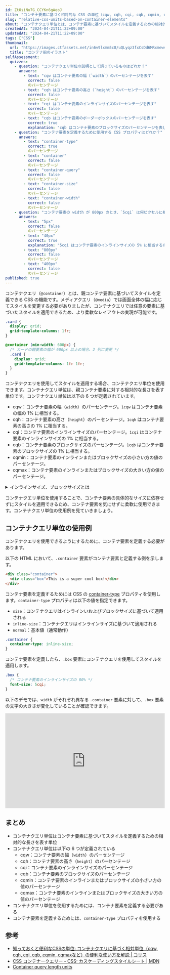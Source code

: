 ```yaml
---
id: ZtOsiNu7G_CCYKn6gAeoJ
title: "コンテナ要素に基づく相対的な CSS の単位（cqw, cqh, cqi, cqb, cqmin, cqmax）"
slug: "relative-css-units-based-on-container-elements"
about: "コンテナクエリ単位とは、コンテナ要素に基づいてスタイルを定義するための相対的な長さを表す単位です。例えば `1cqw` はコンテナ要素の幅の 1% に相当します。"
createdAt: "2024-04-21T11:22+09:00"
updatedAt: "2024-04-21T11:22+09:00"
tags: ["CSS"]
thumbnail:
  url: "https://images.ctfassets.net/in6v9lxmm5c8/uQLyqz3fxCsDd6MRxmews/8b7cad4f67f60c3629805c51fec95a42/container-ship_13264.png"
  title: "コンテナ船のイラスト"
selfAssessment:
  quizzes:
    - question: "コンテナクエリ単位の説明として誤っているものはどれか？"
      answers:
        - text: "cqw はコンテナ要素の幅（`width`）のパーセンテージを表す"
          correct: false
          のパーセンテージ
        - text: "cqh はコンテナ要素の高さ（`height`）のパーセンテージを表す"
          correct: false
          のパーセンテージ
        - text: "cqi はコンテナ要素のインラインサイズのパーセンテージを表す"
          correct: false
          のパーセンテージ
        - text: "cqb はコンテナ要素のボーダーボックスのパーセンテージを表す"
          correct: true
          explanation: "cqb はコンテナ要素のブロックサイズのパーセンテージを表します。"
    - question: "コンテナ要素を定義するために使用する CSS プロパティはどれか？"
      answers:
        - text: "container-type"
          correct: true
          のパーセンテージ
        - text: "container"
          correct: false
          のパーセンテージ
        - text: "container-query"
          correct: false
          のパーセンテージ
        - text: "container-size"
          correct: false
          のパーセンテージ
        - text: "container-width"
          correct: false
          のパーセンテージ
    - question: "コンテナ要素の width が 800px のとき、`5cqi` は何ピクセルに相当するか？"
      answers:
        - text: "5px"
          correct: false
          のパーセンテージ
        - text: "40px"
          correct: true
          explanation: "5cqi はコンテナ要素のインラインサイズの 5% に相当するため、800px の 5% は 40px です。"
        - text: "800px"
          correct: false
          のパーセンテージ
        - text: "400px"
          correct: false
          のパーセンテージ
published: true
---
```


コンテナクエリ（`@container`）とは、親コンテナ要素に基づいてスタイルを定義できる CSS の機能です。メディアクエリ（`@media`）では画面全体の幅に応じてスタイルを変更する必要がありましたが、コンテナクエリでは任意の要素に基づいたスタイルを適用できるため、より柔軟なレイアウトの実現が可能です。

```css
.card {
  display: grid;
  grid-template-columns: 1fr;
}

@container (min-width: 600px) {
  /* カードの親要素の幅が 600px 以上の場合、2 列に変更 */
  .card {
    display: grid;
    grid-template-columns: 1fr 1fr;
  }
}
```

コンテナクエリを使用してスタイルを適用する場合、コンテナクエリ単位を使用できます。コンテナクエリ単位は、親コンテナ要素に対する相対的な長さを表す単位です。コンテナクエリ単位は以下の 6 つが定義されています。

- cqw：コンテナ要素の幅（`width`）のパーセンテージ。`1cqw` はコンテナ要素の幅の 1% に相当する。
- cqh：コンテナ要素の高さ（`height`）のパーセンテージ。`1cqh` はコンテナ要素の高さの 1% に相当する。
- cqi：コンテナ要素のインラインサイズのパーセンテージ。`1cqi` はコンテナ要素のインラインサイズの 1% に相当する。
- cqb：コンテナ要素のブロックサイズのパーセンテージ。`1cqb` はコンテナ要素のブロックサイズの 1% に相当する。
- cqmin：コンテナ要素のインラインまたはブロックサイズの小さい方の値のパーセンテージ。
- cqmax：コンテナ要素のインラインまたはブロックサイズの大きい方の値のパーセンテージ。

<details>
<summary>インラインサイズ、ブロックサイズとは</summary>

インラインサイズ、ブロックサイズとは [CSS の論理プロパティ](https://developer.mozilla.org/ja/docs/Web/CSS/CSS_logical_properties_and_values) における概念です。簡単に説明すると、インラインサイズは幅（`width`）に、ブロックサイズは高さ（`height`）に対応します。

論理プロパティは言語表記方向（LTR または RTL）に依存してレイアウトを制御するという目的で導入されました。例えば、英語のような左から右に書かれる言語では、`left` が `start` に、`right` が `end` に対応しています。反対にアラビア語のような右から左に書かれる言語では、`left` が `end` に、`right` が `start` に対応しています。

論理プロパティは言語表記方向（LTR または RTL）に依存してレイアウトを制御するという目的で導入されました。例えば、英語のような左から右に書かれる言語では、`left` が `inline-start` に、`right` が `inline-end` に対応しています。反対にアラビア語のような右から左に書かれる言語では、`left` が `inline-end` に、`right` が `inline-start` に対応しています。

縦書きの文章においては `inline` と `block` の意味が入れ替わることには注意が必要です。縦書きの場合、`inline` は垂直方向を指し、`block` は水平方向を指します。つまり、縦書きの場合、`inline-size` は高さ（`height`）を、`block-size` は幅（`width`）を指すことになります。

横書きの文章の場合には、将来の多言語対応に備えて、普段から論理プロパティを使用することが好ましいでしょう。

</details>

コンテナクエリ単位を使用することで、コンテナ要素の具体的なサイズに依存せずにスタイルを適用できるため、コンテナ要素を気にせずに柔軟に使用できます。コンテナクエリ単位の使用例を見ていきましょう。

## コンテナクエリ単位の使用例

コンテナクエリを使用できるようにするために、コンテナ要素を定義する必要があります。

以下の HTML において、`.container` 要素がコンテナ要素と定義する例を示します。

```html
<div class="container">
  <div class="box">This is a super cool box!</div>
</div>
```

コンテナ要素を定義するためには CSS の [container-type](https://developer.mozilla.org/ja/docs/Web/CSS/container-type) プロパティを使用します。`container-type` プロパティは以下の値を指定できます。

- `size`：コンテナクエリはインラインいおよびブロックサイズに基づいて適用される
- `inline-size`：コンテナクエリはインラインサイズに基づいて適用される
- `normal`：基本値（通常動作）

```css
.container {
  container-type: inline-size;
}
```

コンテナ要素を定義したら、`.box` 要素にコンテナクエリを使用してスタイルを適用します。

```css
.box {
  /* コンテナ要素のインラインサイズの 80% */
  font-size: 5cqi;
}
```

以下のデモでは、`width` がそれぞれ異なる `.container` 要素に対して、`.box` 要素の文字の大きさが変化していることが確認できます。

<iframe height="300" style="width: 100%;" scrolling="no" title="Untitled" src="https://codepen.io/azukiazusa1/embed/jORQQgK?default-tab=css%2Cresult" frameborder="no" loading="lazy" allowtransparency="true" allowfullscreen="true">
  See the Pen <a href="https://codepen.io/azukiazusa1/pen/jORQQgK">
  Untitled</a> by azukiazusa1 (<a href="https://codepen.io/azukiazusa1">@azukiazusa1</a>)
  on <a href="https://codepen.io">CodePen</a>.
</iframe>

## まとめ

- コンテナクエリ単位はコンテナ要素に基づいてスタイルを定義するための相対的な長さを表す単位
- コンテナクエリ単位は以下の 6 つが定義されている
  - cqw：コンテナ要素の幅（`width`）のパーセンテージ
  - cqh：コンテナ要素の高さ（`height`）のパーセンテージ
  - cqi：コンテナ要素のインラインサイズのパーセンテージ
  - cqb：コンテナ要素のブロックサイズのパーセンテージ
  - cqmin：コンテナ要素のインラインまたはブロックサイズの小さい方の値のパーセンテージ
  - cqmax：コンテナ要素のインラインまたはブロックサイズの大きい方の値のパーセンテージ
- コンテナクエリ単位を使用するためには、コンテナ要素を定義する必要がある
- コンテナ要素を定義するためには、`container-type` プロパティを使用する

## 参考

- [知っておくと便利なCSSの単位: コンテナクエリに基づく相対単位（cqw, cqh, cqi, cqb, cqmin, cqmaxなど）の便利な使い方を解説 | コリス](https://coliss.com/articles/build-websites/operation/css/container-query-length-units.html)
- [CSS コンテナークエリー - CSS: カスケーディングスタイルシート | MDN](https://developer.mozilla.org/ja/docs/Web/CSS/CSS_containment/Container_queries)
- [Container query length units](https://developer.mozilla.org/en-US/docs/Web/CSS/length#container_query_length_units)
